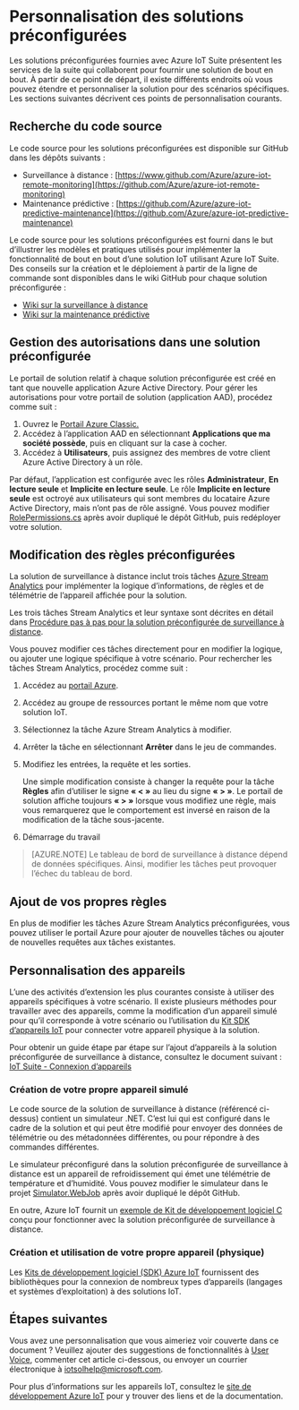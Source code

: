 <properties
	pageTitle="Personnalisation des solutions préconfigurées | Microsoft Azure"
	description="Fournit des conseils sur la personnalisation des solutions préconfigurées Azure IoT Suite."
	services=""
    suite="iot-suite"
	documentationCenter=".net"
	authors="stevehob"
	manager="timlt"
	editor=""/>

<tags
     ms.service="iot-suite"
     ms.devlang="dotnet"
     ms.topic="article"
     ms.tgt_pltfrm="na"
     ms.workload="na"
     ms.date="03/02/2016"
     ms.author="stevehob"/>

# Personnalisation des solutions préconfigurées

Les solutions préconfigurées fournies avec Azure IoT Suite présentent les services de la suite qui collaborent pour fournir une solution de bout en bout. À partir de ce point de départ, il existe différents endroits où vous pouvez étendre et personnaliser la solution pour des scénarios spécifiques. Les sections suivantes décrivent ces points de personnalisation courants.

## Recherche du code source

Le code source pour les solutions préconfigurées est disponible sur GitHub dans les dépôts suivants :

- Surveillance à distance : [https://www.github.com/Azure/azure-iot-remote-monitoring](https://github.com/Azure/azure-iot-remote-monitoring)
- Maintenance prédictive : [https://github.com/Azure/azure-iot-predictive-maintenance](https://github.com/Azure/azure-iot-predictive-maintenance)

Le code source pour les solutions préconfigurées est fourni dans le but d’illustrer les modèles et pratiques utilisés pour implémenter la fonctionnalité de bout en bout d’une solution IoT utilisant Azure IoT Suite. Des conseils sur la création et le déploiement à partir de la ligne de commande sont disponibles dans le wiki GitHub pour chaque solution préconfigurée :

- [Wiki sur la surveillance à distance](https://github.com/Azure/azure-iot-remote-monitoring/wiki)
- [Wiki sur la maintenance prédictive](https://github.com/Azure/azure-iot-predictive-maintenance/wiki)

## Gestion des autorisations dans une solution préconfigurée
Le portail de solution relatif à chaque solution préconfigurée est créé en tant que nouvelle application Azure Active Directory. Pour gérer les autorisations pour votre portail de solution (application AAD), procédez comme suit :

1. Ouvrez le [Portail Azure Classic.](https://manage.windowsazure.com)
2. Accédez à l’application AAD en sélectionnant **Applications que ma société possède**, puis en cliquant sur la case à cocher.
3. Accédez à **Utilisateurs**, puis assignez des membres de votre client Azure Active Directory à un rôle. 

Par défaut, l’application est configurée avec les rôles **Administrateur**, **En lecture seule** et **Implicite en lecture seule**. Le rôle **Implicite en lecture seule** est octroyé aux utilisateurs qui sont membres du locataire Azure Active Directory, mais n’ont pas de rôle assigné. Vous pouvez modifier [RolePermissions.cs](https://github.com/Azure/azure-iot-remote-monitoring/blob/master/DeviceAdministration/Web/Security/RolePermissions.cs) après avoir dupliqué le dépôt GitHub, puis redéployer votre solution.

## Modification des règles préconfigurées

La solution de surveillance à distance inclut trois tâches [Azure Stream Analytics](https://azure.microsoft.com/services/stream-analytics/) pour implémenter la logique d’informations, de règles et de télémétrie de l’appareil affichée pour la solution.

Les trois tâches Stream Analytics et leur syntaxe sont décrites en détail dans [Procédure pas à pas pour la solution préconfigurée de surveillance à distance](iot-suite-remote-monitoring-sample-walkthrough.md).

Vous pouvez modifier ces tâches directement pour en modifier la logique, ou ajouter une logique spécifique à votre scénario. Pour rechercher les tâches Stream Analytics, procédez comme suit :
 
1. Accédez au [portail Azure](https://portal.azure.com).
2. Accédez au groupe de ressources portant le même nom que votre solution IoT. 
3. Sélectionnez la tâche Azure Stream Analytics à modifier. 
4. Arrêter la tâche en sélectionnant **Arrêter** dans le jeu de commandes. 
5. Modifiez les entrées, la requête et les sorties.

    Une simple modification consiste à changer la requête pour la tâche **Règles** afin d’utiliser le signe **« < »** au lieu du signe **« > »**. Le portail de solution affiche toujours **« > »** lorsque vous modifiez une règle, mais vous remarquerez que le comportement est inversé en raison de la modification de la tâche sous-jacente.

6. Démarrage du travail

> [AZURE.NOTE] Le tableau de bord de surveillance à distance dépend de données spécifiques. Ainsi, modifier les tâches peut provoquer l’échec du tableau de bord.

## Ajout de vos propres règles

En plus de modifier les tâches Azure Stream Analytics préconfigurées, vous pouvez utiliser le portail Azure pour ajouter de nouvelles tâches ou ajouter de nouvelles requêtes aux tâches existantes.

## Personnalisation des appareils

L’une des activités d’extension les plus courantes consiste à utiliser des appareils spécifiques à votre scénario. Il existe plusieurs méthodes pour travailler avec des appareils, comme la modification d’un appareil simulé pour qu’il corresponde à votre scénario ou l’utilisation du [Kit SDK d’appareils IoT][] pour connecter votre appareil physique à la solution.

Pour obtenir un guide étape par étape sur l’ajout d’appareils à la solution préconfigurée de surveillance à distance, consultez le document suivant : [IoT Suite - Connexion d’appareils](iot-suite-connecting-devices.md)

### Création de votre propre appareil simulé

Le code source de la solution de surveillance à distance (référencé ci-dessus) contient un simulateur .NET. C’est lui qui est configuré dans le cadre de la solution et qui peut être modifié pour envoyer des données de télémétrie ou des métadonnées différentes, ou pour répondre à des commandes différentes.

Le simulateur préconfiguré dans la solution préconfigurée de surveillance à distance est un appareil de refroidissement qui émet une télémétrie de température et d’humidité. Vous pouvez modifier le simulateur dans le projet [Simulator.WebJob](https://github.com/Azure/azure-iot-remote-monitoring/tree/master/Simulator/Simulator.WebJob) après avoir dupliqué le dépôt GitHub.

En outre, Azure IoT fournit un [exemple de Kit de développement logiciel C](https://github.com/Azure/azure-iot-sdks/c/serializer/samples/remote_monitoring) conçu pour fonctionner avec la solution préconfigurée de surveillance à distance.

### Création et utilisation de votre propre appareil (physique)

Les [Kits de développement logiciel (SDK) Azure IoT](https://github.com/Azure/azure-iot-sdks) fournissent des bibliothèques pour la connexion de nombreux types d’appareils (langages et systèmes d’exploitation) à des solutions IoT.

## Étapes suivantes

Vous avez une personnalisation que vous aimeriez voir couverte dans ce document ? Veuillez ajouter des suggestions de fonctionnalités à [User Voice](https://feedback.azure.com/forums/321918-azure-iot), commenter cet article ci-dessous, ou envoyer un courrier électronique à iotsolhelp@microsoft.com.

Pour plus d’informations sur les appareils IoT, consultez le [site de développement Azure IoT](https://azure.microsoft.com/develop/iot/) pour y trouver des liens et de la documentation.

[Kit SDK d’appareils IoT]: https://azure.microsoft.com/documentation/articles/iot-hub-sdks-summary/

<!------HONumber=AcomDC_0309_2016-->